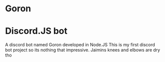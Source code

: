 # Goron
# Discord.JS bot 
A discord bot named Goron developed in Node.JS
This is my first discord bot project so its nothing that impressive.
Jaimins knees and elbows are dry tho
